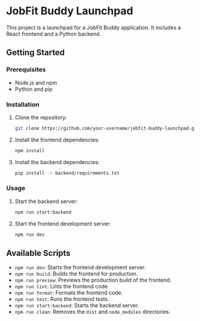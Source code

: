 # JobFit Buddy Launchpad

This project is a launchpad for a JobFit Buddy application. It includes a React frontend and a Python backend.

## Getting Started

### Prerequisites

- Node.js and npm
- Python and pip

### Installation

1. Clone the repository:
   ```sh
   git clone https://github.com/your-username/jobfit-buddy-launchpad.git
   ```
2. Install the frontend dependencies:
   ```sh
   npm install
   ```
3. Install the backend dependencies:
   ```sh
   pip install -r backend/requirements.txt
   ```

### Usage

1. Start the backend server:
   ```sh
   npm run start:backend
   ```
2. Start the frontend development server:
   ```sh
   npm run dev
   ```

## Available Scripts

- `npm run dev`: Starts the frontend development server.
- `npm run build`: Builds the frontend for production.
- `npm run preview`: Previews the production build of the frontend.
- `npm run lint`: Lints the frontend code.
- `npm run format`: Formats the frontend code.
- `npm run test`: Runs the frontend tests.
- `npm run start:backend`: Starts the backend server.
- `npm run clean`: Removes the `dist` and `node_modules` directories.